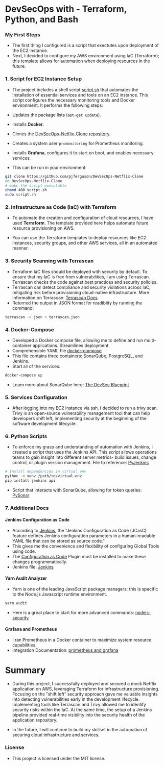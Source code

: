 # DevSecOps with - Terraform, Python, and Bash




### My First Steps
- The first thing I configured is a script that exectutes upon deployment of the EC2 instance. 
- Next, I decided to configure my AWS environment using IaC (Terraform); this template allows for automation when deploying resources in the future. 
### 1. **Script for EC2 Instance Setup**
- The project includes a shell script [script.sh](`./aws-environment/script.sh`) that automates the installation of essential services and tools on an EC2 instance. This script configures the necessary monitoring tools and Docker environment. It performs the following steps:

- Updates the package lists (`apt-get update`).
- Installs **Docker**.
- Clones the [DevSecOps-Netflix-Clone repository](https://github.com/pjferguson/DevSecOps-Netflix-Clone).
- Creates a system user `promonitoring` for Prometheus monitoring.
- Installs **Grafana**, configures it to start on boot, and enables necessary services.
- This can be run in your environment: 
``` bash
git clone https://github.com/pjferguson/DevSecOps-Netflix-Clone
cd DevSecOps-Netflix-Clone
# make the script executable
chmod 400 script.sh
sudo script.sh
```
### 2. **Infrastructure as Code (IaC) with Terraform**
- To automate the creation and configuration of cloud resources, I have used **Terraform**. The template provided here helps automate future resource provisioning on AWS.

- You can use the Terraform templates to deploy resources like EC2 instances, security groups, and other AWS services, all in an automated manner.



### 3. **Security Scanning with Terrascan**
- Terraform IaC files should be deployed with security by default. To ensure that my IaC is free from vulnerabilities, I am using Terrascan. Terrascan checks the code against best practices and security policies. 
- Terrascan can detect compliance and security violations across IaC, mitigating risk before provisioning cloud-native infrastructure. More information on Terrascan: [Terrascan Docs](https://runterrascan.io/docs/getting-started/)
- Returned the output in JSON format for readiblity by running the command: 
```bash 
terrascan -o json > terrascan.json
```
### 4. **Docker-Compose**
- Developed a Docker compose file, allowing me to define and run multi-container applications. Streamlines deployment. 
- Comprehensible YAML file [docker-compose](./docker-services/docker-compose.yml)
- This file contains three containers: SonarQube, PostgreSQL, and Jenkins. 
- Start all of the services: 
``` bash 
docker-compose up
```
- Learn more about SonarQube here: [The DevSec Blueprint](https://www.devsecblueprint.com/projects/devsecops-home-lab/installation-and-configuration/security-tools/install-config-sonarqube)

### 5. **Services Configuration**
- After logging into my EC2 instance via ssh, I decided to run a trivy scan. Trivy is an open-source vulnerability management tool that can help developers shift left, implementing security at the beginning of the software development lifecycle. 

### 6. **Python Scripts**
- To enforce my grasp and understanding of automation with Jenkins, I created a script that uses the Jenkins API. This script allows operations teams to gain insight into different server metrics- build issues, change control, or plugin version management. File to reference: [PyJenkins](./python-scripts/jenkins.py)
```bash
# Install dependencies in virtual env
python -m venv /path/to/virtual-env
pip install jenkins api
```
- Script that interacts with SonarQube, allowing for token queries: [PySonar](./python-scripts/sonartoken.py)


### 7. **Additional Docs**
#### Jenkins Configuration as Code
- According to [Jenkins](https://www.jenkins.io/doc/book/managing/casc/), the "Jenkins Configuration as Code (JCasC) feature defines Jenkins configuration parameters in a human-readable YAML file that can be stored as source code."
- This gives me the convenience and flexibility of configuring Global Tools using code. 
- The [Configuration as Code](https://plugins.jenkins.io/configuration-as-code/) Plugin must be installed to make these changes programmatically.
- Jenkins file: [Jenkins](./Jenkinsfile)

#### Yarn Audit Analyzer 
- Yarn is one of the leading JavaScript package managers; this is specific to the Node.js Javascript runtime environment. 
```bash 
yarn audit
```
- Here is a great place to start for more advanced commands: [nodejs-security](https://www.nodejs-security.com/blog/how-to-use-yarn-audit) 


#### Grafana and Prometheus 
- I ran Prometheus in a Docker container to maximize system resource capabilities. 
- Integration Documentation: [prometheus and grafana](https://www.linode.com/docs/guides/how-to-install-prometheus-and-grafana-on-ubuntu/)


# Summary 
- During this project, I successfully deployed and secured a mock Netflix application on AWS, leveraging Terraform for infrastructure provisioning. Focusing on the "shift left" security approach gave me valuable insights into detecting vulnerabilities early in the development lifecycle. Implementing tools like Terrascan and Trivy allowed me to identify security risks within the IaC. At the same time, the setup of a Jenkins pipeline provided real-time visibility into the security health of the application repository.

- In the future, I will continue to build my skillset in the automation of securing cloud infrastructure and services.


### License
- This project is licensed under the MIT license. 


